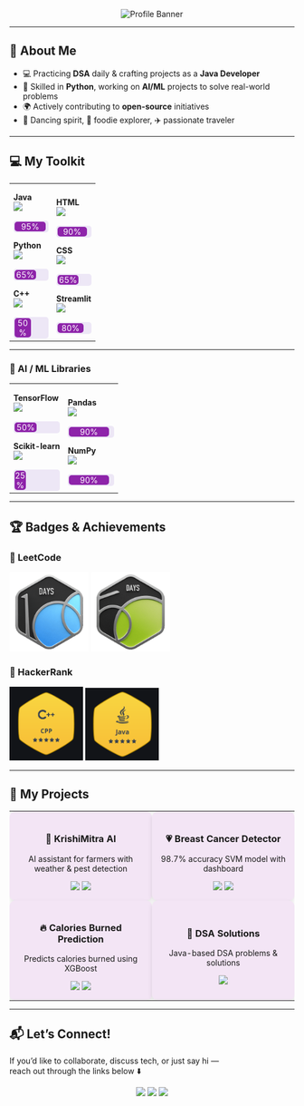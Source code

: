 <!-- TOP IMAGE -->
<p align="center">
  <img src="https://github.com/Shatakshi0216/Shatakshi0216/blob/main/Gemini_Generated_Image_psc2qupsc2qupsc2.png" alt="Profile Banner" width="300px">
</p>

---

## 💫 About Me
- 💻 Practicing **DSA** daily & crafting projects as a **Java Developer**  
- 🐍 Skilled in **Python**, working on **AI/ML** projects to solve real-world problems  
- 🌍 Actively contributing to **open-source** initiatives  
- 💃 Dancing spirit, 🍜 foodie explorer, ✈️ passionate traveler  

---

## 💻 My Toolkit

<table>
<tr>
<td width="50%">

**Java**  
<img src="https://img.shields.io/badge/-Java-white?style=flat-square&logo=openjdk&logoColor=white&color=ED8B00">  
<div style="background-color:#ede7f6; border-radius:5px; padding:2px;">
  <div style="width:95%; background-color:#8e24aa; color:white; text-align:center; border-radius:5px;">95%</div>
</div>

**Python**  
<img src="https://img.shields.io/badge/-Python-white?style=flat-square&logo=python&logoColor=ffdd54&color=3670A0">  
<div style="background-color:#ede7f6; border-radius:5px; padding:2px;">
  <div style="width:65%; background-color:#8e24aa; color:white; text-align:center; border-radius:5px;">65%</div>
</div>

**C++**  
<img src="https://img.shields.io/badge/-C++-white?style=flat-square&logo=cplusplus&logoColor=white&color=00599C">  
<div style="background-color:#ede7f6; border-radius:5px; padding:2px;">
  <div style="width:50%; background-color:#8e24aa; color:white; text-align:center; border-radius:5px;">50%</div>
</div>

</td>
<td width="50%">

**HTML**  
<img src="https://img.shields.io/badge/-HTML5-white?style=flat-square&logo=html5&logoColor=white&color=E34F26">  
<div style="background-color:#ede7f6; border-radius:5px; padding:2px;">
  <div style="width:90%; background-color:#8e24aa; color:white; text-align:center; border-radius:5px;">90%</div>
</div>

**CSS**  
<img src="https://img.shields.io/badge/-CSS3-white?style=flat-square&logo=css3&logoColor=white&color=1572B6">  
<div style="background-color:#ede7f6; border-radius:5px; padding:2px;">
  <div style="width:65%; background-color:#8e24aa; color:white; text-align:center; border-radius:5px;">65%</div>
</div>

**Streamlit**  
<img src="https://img.shields.io/badge/-Streamlit-white?style=flat-square&logo=streamlit&logoColor=white&color=FF4B4B">  
<div style="background-color:#ede7f6; border-radius:5px; padding:2px;">
  <div style="width:80%; background-color:#8e24aa; color:white; text-align:center; border-radius:5px;">80%</div>
</div>

</td>
</tr>
</table>

---

### 🤖 AI / ML Libraries

<table>
<tr>
<td width="50%">

**TensorFlow**  
<img src="https://img.shields.io/badge/-TensorFlow-white?style=flat-square&logo=tensorflow&logoColor=white&color=FF6F00">  
<div style="background-color:#ede7f6; border-radius:5px; padding:2px;">
  <div style="width:50%; background-color:#8e24aa; color:white; text-align:center; border-radius:5px;">50%</div>
</div>

**Scikit-learn**  
<img src="https://img.shields.io/badge/-Scikit--learn-white?style=flat-square&logo=scikit-learn&logoColor=white&color=F7931E">  
<div style="background-color:#ede7f6; border-radius:5px; padding:2px;">
  <div style="width:25%; background-color:#8e24aa; color:white; text-align:center; border-radius:5px;">25%</div>
</div>

</td>
<td width="50%">

**Pandas**  
<img src="https://img.shields.io/badge/-Pandas-white?style=flat-square&logo=pandas&logoColor=white&color=150458">  
<div style="background-color:#ede7f6; border-radius:5px; padding:2px;">
  <div style="width:90%; background-color:#8e24aa; color:white; text-align:center; border-radius:5px;">90%</div>
</div>

**NumPy**  
<img src="https://img.shields.io/badge/-NumPy-white?style=flat-square&logo=numpy&logoColor=white&color=013243">  
<div style="background-color:#ede7f6; border-radius:5px; padding:2px;">
  <div style="width:90%; background-color:#8e24aa; color:white; text-align:center; border-radius:5px;">90%</div>
</div>

</td>
</tr>
</table>



---

## 🏆 Badges & Achievements

### 🥇 LeetCode
<p>
  <img src="https://github.com/Shatakshi0216/Shatakshi0216/blob/main/100%20days.gif" width="140">
  <img src="https://github.com/Shatakshi0216/Shatakshi0216/blob/main/50Days.gif" width="140">
</p>

### 🥈 HackerRank
<p>
  <img src="https://github.com/Shatakshi0216/Shatakshi0216/blob/main/Cpp%205%20star.png" width="130">
  <img src="https://github.com/Shatakshi0216/Shatakshi0216/blob/main/Java%205%20star.png" width="130">
</p>

---

## 🚀 My Projects

<table>
<tr>
<td width="50%" align="center" style="background-color:#f3e5f5; border-radius:10px; padding:15px; box-shadow:0 4px 8px rgba(0,0,0,0.1);">
  
<h3>🌱 KrishiMitra AI</h3>
<p>AI assistant for farmers with weather & pest detection</p>
<a href="https://github.com/Shatakshi0216/KrishiMitra-AI"><img src="https://img.shields.io/badge/GitHub-Repo-181717?style=for-the-badge&logo=github&logoColor=white"></a>  
<a href="https://krishimitra-ai.streamlit.app/"><img src="https://img.shields.io/badge/Live-Demo-6A1B9A?style=for-the-badge"></a>

</td>

<td width="50%" align="center" style="background-color:#f3e5f5; border-radius:10px; padding:15px; box-shadow:0 4px 8px rgba(0,0,0,0.1);">
  
<h3>💗 Breast Cancer Detector</h3>
<p>98.7% accuracy SVM model with dashboard</p>
<a href="https://github.com/Shatakshi0216/breast-cancer-detector"><img src="https://img.shields.io/badge/GitHub-Repo-181717?style=for-the-badge&logo=github&logoColor=white"></a>  
<a href="https://breast-cancer-detectorr.streamlit.app/"><img src="https://img.shields.io/badge/Live-Demo-6A1B9A?style=for-the-badge"></a>

</td>
</tr>

<tr>
<td width="50%" align="center" style="background-color:#f3e5f5; border-radius:10px; padding:15px; box-shadow:0 4px 8px rgba(0,0,0,0.1);">
  
<h3>🔥 Calories Burned Prediction</h3>
<p>Predicts calories burned using XGBoost</p>
<a href="https://github.com/Shatakshi0216/calories-burned-prediction"><img src="https://img.shields.io/badge/GitHub-Repo-181717?style=for-the-badge&logo=github&logoColor=white"></a>  
<a href="https://calories-burned-prediction.streamlit.app/"><img src="https://img.shields.io/badge/Live-Demo-6A1B9A?style=for-the-badge"></a>

</td>

<td width="50%" align="center" style="background-color:#f3e5f5; border-radius:10px; padding:15px; box-shadow:0 4px 8px rgba(0,0,0,0.1);">
  
<h3>🧩 DSA Solutions</h3>
<p>Java-based DSA problems & solutions</p>
<a href="https://github.com/Shatakshi0216/DSA"><img src="https://img.shields.io/badge/GitHub-Repo-181717?style=for-the-badge&logo=github&logoColor=white"></a>  

</td>
</tr>
</table>

---

## 📬 Let’s Connect!
If you’d like to collaborate, discuss tech, or just say hi —  
reach out through the links below ⬇️

<p align="center">
  <a href="mailto:shatakshitiwari021@gmail.com"><img src="https://img.shields.io/badge/Email-D14836?style=for-the-badge&logo=gmail&logoColor=white"/></a>
  <a href="https://www.linkedin.com/in/shatakshitiwari017/"><img src="https://img.shields.io/badge/LinkedIn-0A66C2?style=for-the-badge&logo=linkedin&logoColor=white"/></a>
  <a href="https://github.com/Shatakshi0216"><img src="https://img.shields.io/badge/GitHub-181717?style=for-the-badge&logo=github&logoColor=white"/></a>
</p>
